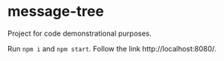 # message-tree
Project for code demonstrational purposes.

Run ```npm i``` and ```npm start```. Follow the link http://localhost:8080/.
